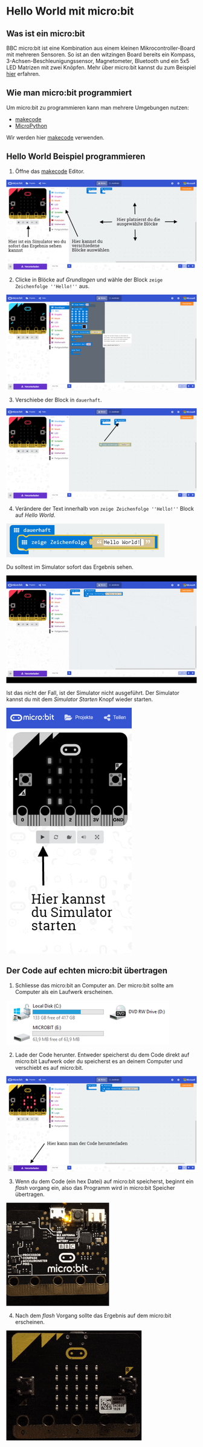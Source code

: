 # Hello World mit micro:bit

## Was ist ein micro:bit

BBC micro:bit ist eine Kombination aus einem kleinen Mikrocontroller-Board mit mehreren Sensoren. So ist an den witzingen Board bereits ein Kompass, 3-Achsen-Beschleunigungssensor, Magnetometer, Bluetooth und ein 5x5 LED Matrizen mit zwei Knöpfen. Mehr über micro:bit kannst du zum Beispiel [hier][1] erfahren.

## Wie man micro:bit programmiert

Um micro:bit zu programmieren kann man mehrere Umgebungen nutzen:

* [makecode][2]
* [MicroPython][3]

Wir werden hier [makecode][2] verwenden.

## Hello World Beispiel programmieren

1. Öffne das [makecode][2] Editor.

![](images/Editor.png)

2. Clicke in Blöcke auf _Grundlagen_ und wähle der Block ```zeige Zeichenfolge ''Hello!''``` aus.

![](images/Take_ShowString_Block.png)

3. Verschiebe der Block in ```dauerhaft```.

![](images/Move_Block.png)

4. Verändere der Text innerhalb von ```zeige Zeichenfolge ''Hello!''``` Block auf _Hello World_.

![](images/Change_Text.png)

Du solltest im Simulator sofort das Ergebnis sehen.

![](images/Result.gif)


Ist das nicht der Fall, ist der Simulator nicht ausgeführt. Der Simulator kannst du mit dem _Simulator Starten_ Knopf wieder starten.

![](images/Run_Simulator.png)

## Der Code auf echten micro:bit übertragen

1. Schliesse das micro:bit an Computer an. Der micro:bit sollte am Computer als ein Laufwerk erscheinen.

![](images/Drives.png)

2. Lade der Code herunter. Entweder speicherst du dem Code direkt auf micro:bit Laufwerk oder du speicherst es an deinem Computer und verschiebt es auf micro:bit.

![](images/Download_Code.png)

3. Wenn du dem Code (ein hex Datei) auf micro:bit speicherst, beginnt ein _flash_ vorgang ein, also das Programm wird in micro:bit Speicher übertragen.

![](images/flashing.gif)

4. Nach dem _flash_ Vorgang sollte das Ergebnis auf dem micro:bit erscheinen.

![](images/Result_on_microbit.gif)




[1]: https://www.heise.de/make/artikel/Ausprobiert-Einplatinenrechner-BBC-Micro-Bit-3225054.html
[2]: https://makecode.microbit.org
[3]: http://python.microbit.org